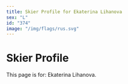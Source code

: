 ```yaml
---
title: Skier Profile for Ekaterina Lihanova
sex: "L"
id: "374"
image: "/img/flags/rus.svg" 
---
```


# Skier Profile

This page is for: Ekaterina Lihanova.
    